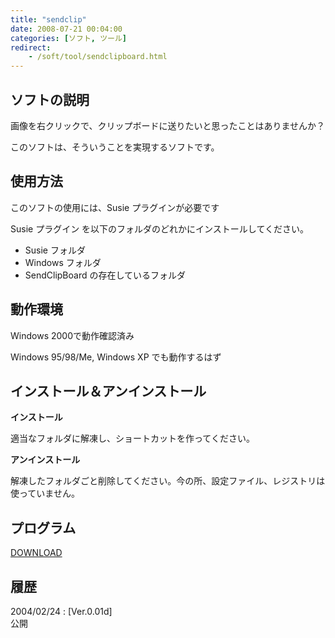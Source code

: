 ```yaml
---
title: "sendclip"
date: 2008-07-21 00:04:00
categories: [ソフト, ツール]
redirect:
    - /soft/tool/sendclipboard.html
---
```


## ソフトの説明

画像を右クリックで、クリップボードに送りたいと思ったことはありませんか？
	  
このソフトは、そういうことを実現するソフトです。 

## 使用方法

このソフトの使用には、Susie プラグインが必要です
	  
Susie プラグイン を以下のフォルダのどれかにインストールしてください。 

  * Susie フォルダ
  * Windows フォルダ
  * SendClipBoard の存在しているフォルダ

## 動作環境

Windows 2000で動作確認済み
	  
Windows 95/98/Me, Windows XP でも動作するはず 

## インストール＆アンインストール

**インストール**
	  
適当なフォルダに解凍し、ショートカットを作ってください。 

**アンインストール**
	  
解凍したフォルダごと削除してください。今の所、設定ファイル、レジストリは使っていません。 

## プログラム

[DOWNLOAD][1]
  


 [1]: /files/sclp001d.lzh "sclp001d.lzh"

## 履歴

2004/02/24
: [Ver.0.01d]<br />公開
